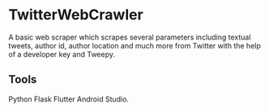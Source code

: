 # TwitterWebCrawler

A basic web scraper which scrapes several parameters including textual tweets, author id, author location and much more from Twitter with the help of a developer key and Tweepy.

## Tools
Python 
Flask
Flutter 
Android Studio. 
